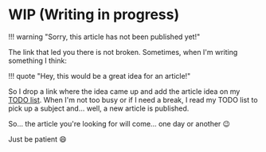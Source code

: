 # WIP (Writing in progress)

!!! warning "Sorry, this article has not been published yet!"

The link that led you there is not broken. Sometimes, when I'm writing something I think:

!!! quote "Hey, this would be a great idea for an article!"

So I drop a link where the idea came up and add the article idea on my [TODO list](/todo). When I'm not too busy or if I need a break, 
I read my TODO list to pick up a subject and... well, a new article is published.

So...  the article you're looking for will come... one day or another :wink:

Just be patient :smile: